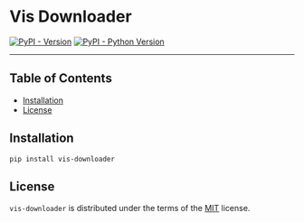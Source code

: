 # Vis Downloader

[![PyPI - Version](https://img.shields.io/pypi/v/vis-downloader.svg)](https://pypi.org/project/vis-downloader)
[![PyPI - Python Version](https://img.shields.io/pypi/pyversions/vis-downloader.svg)](https://pypi.org/project/vis-downloader)

-----

## Table of Contents

- [Installation](#installation)
- [License](#license)

## Installation

```console
pip install vis-downloader
```

## License

`vis-downloader` is distributed under the terms of the [MIT](https://spdx.org/licenses/MIT.html) license.
